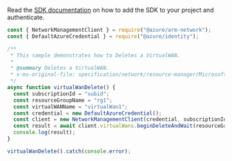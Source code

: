 Read the [SDK documentation](https://github.com/Azure/azure-sdk-for-js/blob/%40azure%2Farm-network_27.0.0/sdk/network/arm-network/README.md) on how to add the SDK to your project and authenticate.

```javascript
const { NetworkManagementClient } = require("@azure/arm-network");
const { DefaultAzureCredential } = require("@azure/identity");

/**
 * This sample demonstrates how to Deletes a VirtualWAN.
 *
 * @summary Deletes a VirtualWAN.
 * x-ms-original-file: specification/network/resource-manager/Microsoft.Network/stable/2021-05-01/examples/VirtualWANDelete.json
 */
async function virtualWanDelete() {
  const subscriptionId = "subid";
  const resourceGroupName = "rg1";
  const virtualWANName = "virtualWan1";
  const credential = new DefaultAzureCredential();
  const client = new NetworkManagementClient(credential, subscriptionId);
  const result = await client.virtualWans.beginDeleteAndWait(resourceGroupName, virtualWANName);
  console.log(result);
}

virtualWanDelete().catch(console.error);
```
